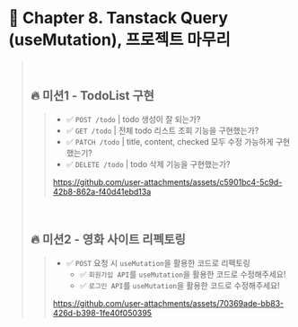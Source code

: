 <br>

# 📝 Chapter 8. Tanstack Query (useMutation), 프로젝트 마무리
>
><br>
>
> ## 🔥 미션1 - TodoList 구현
> > - ✅ `POST /todo` | todo 생성이 잘 되는가?
> > - ✅ `GET /todo` | 전체 todo 리스트 조회 기능을 구현했는가?
> > - ✅ `PATCH /todo` | title, content, checked 모두 수정 가능하게 구현했는기?
> > - ✅ `DELETE /todo` | todo 삭제 기능을 구현했는가?
> >
> > https://github.com/user-attachments/assets/c5901bc4-5c9d-42b8-862a-f40d41ebd13a
> > 
> <br>
> 
> ## 🔥 미션2 - 영화 사이트 리펙토링
> > - ✅ `POST` 요청 시 `useMutation`을 활용한 코드로 리펙토링
> >   - ✅ `회원가입 API`를 `useMutation`을 활용한 코드로 수정해주세요!
> >   - ✅ `로그인 API`를 `useMutation`을 활용한 코드로 수정해주세요!
> > 
> > https://github.com/user-attachments/assets/70369ade-bb83-426d-b398-1fe40f050395
> >

<br>
